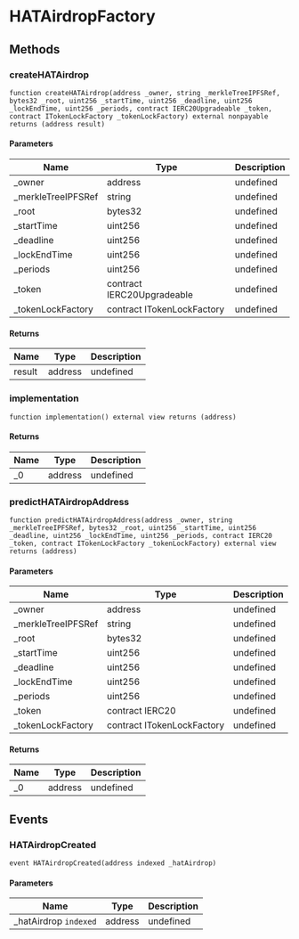 # HATAirdropFactory









## Methods

### createHATAirdrop

```solidity
function createHATAirdrop(address _owner, string _merkleTreeIPFSRef, bytes32 _root, uint256 _startTime, uint256 _deadline, uint256 _lockEndTime, uint256 _periods, contract IERC20Upgradeable _token, contract ITokenLockFactory _tokenLockFactory) external nonpayable returns (address result)
```





#### Parameters

| Name | Type | Description |
|---|---|---|
| _owner | address | undefined |
| _merkleTreeIPFSRef | string | undefined |
| _root | bytes32 | undefined |
| _startTime | uint256 | undefined |
| _deadline | uint256 | undefined |
| _lockEndTime | uint256 | undefined |
| _periods | uint256 | undefined |
| _token | contract IERC20Upgradeable | undefined |
| _tokenLockFactory | contract ITokenLockFactory | undefined |

#### Returns

| Name | Type | Description |
|---|---|---|
| result | address | undefined |

### implementation

```solidity
function implementation() external view returns (address)
```






#### Returns

| Name | Type | Description |
|---|---|---|
| _0 | address | undefined |

### predictHATAirdropAddress

```solidity
function predictHATAirdropAddress(address _owner, string _merkleTreeIPFSRef, bytes32 _root, uint256 _startTime, uint256 _deadline, uint256 _lockEndTime, uint256 _periods, contract IERC20 _token, contract ITokenLockFactory _tokenLockFactory) external view returns (address)
```





#### Parameters

| Name | Type | Description |
|---|---|---|
| _owner | address | undefined |
| _merkleTreeIPFSRef | string | undefined |
| _root | bytes32 | undefined |
| _startTime | uint256 | undefined |
| _deadline | uint256 | undefined |
| _lockEndTime | uint256 | undefined |
| _periods | uint256 | undefined |
| _token | contract IERC20 | undefined |
| _tokenLockFactory | contract ITokenLockFactory | undefined |

#### Returns

| Name | Type | Description |
|---|---|---|
| _0 | address | undefined |



## Events

### HATAirdropCreated

```solidity
event HATAirdropCreated(address indexed _hatAirdrop)
```





#### Parameters

| Name | Type | Description |
|---|---|---|
| _hatAirdrop `indexed` | address | undefined |



